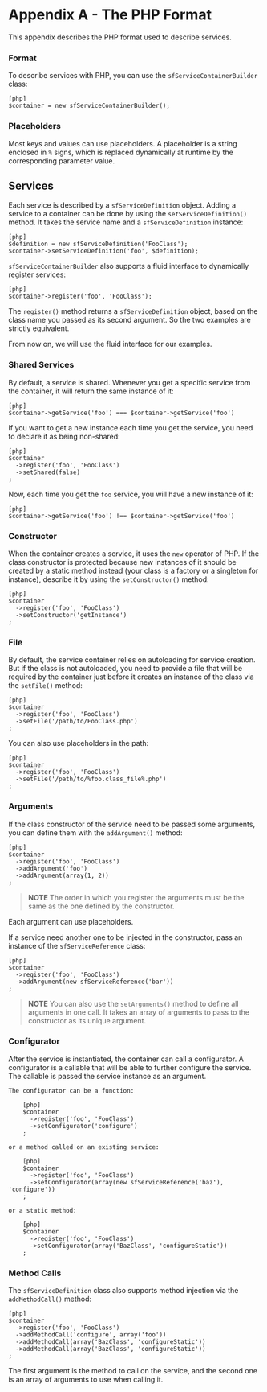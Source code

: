 Appendix A - The PHP Format
===========================

This appendix describes the PHP format used to describe services.

### Format

To describe services with PHP, you can use the
`sfServiceContainerBuilder` class:

    [php]
    $container = new sfServiceContainerBuilder();

### Placeholders

Most keys and values can use placeholders. A placeholder is a string enclosed
in `%` signs, which is replaced dynamically at runtime by the corresponding
parameter value.

Services
--------

Each service is described by a `sfServiceDefinition` object. Adding
a service to a container can be done by using the
`setServiceDefinition()` method. It takes the service name and a
`sfServiceDefinition` instance:

    [php]
    $definition = new sfServiceDefinition('FooClass');
    $container->setServiceDefinition('foo', $definition);

`sfServiceContainerBuilder` also supports a fluid interface to
dynamically register services:

    [php]
    $container->register('foo', 'FooClass');

The `register()` method returns a `sfServiceDefinition` object,
based on the class name you passed as its second argument. So the
two examples are strictly equivalent.

From now on, we will use the fluid interface for our examples.

### Shared Services

By default, a service is shared. Whenever you get a specific service
from the container, it will return the same instance of it:

    [php]
    $container->getService('foo') === $container->getService('foo')

If you want to get a new instance each time you get the service, you
need to declare it as being non-shared:

    [php]
    $container
      ->register('foo', 'FooClass')
      ->setShared(false)
    ;

Now, each time you get the `foo` service, you will have a new
instance of it:

    [php]
    $container->getService('foo') !== $container->getService('foo')

### Constructor

When the container creates a service, it uses the `new` operator of
PHP. If the class constructor is protected because new instances of
it should be created by a static method instead (your class is a
factory or a singleton for instance), describe it by using the
`setConstructor()` method:

    [php]
    $container
      ->register('foo', 'FooClass')
      ->setConstructor('getInstance')
    ;

### File

By default, the service container relies on autoloading for service
creation. But if the class is not autoloaded, you need to provide a
file that will be required by the container just before it creates
an instance of the class via the `setFile()` method:

    [php]
    $container
      ->register('foo', 'FooClass')
      ->setFile('/path/to/FooClass.php')
    ;

You can also use placeholders in the path:

    [php]
    $container
      ->register('foo', 'FooClass')
      ->setFile('/path/to/%foo.class_file%.php')
    ;

### Arguments

If the class constructor of the service need to be passed some
arguments, you can define them with the `addArgument()` method:

    [php]
    $container
      ->register('foo', 'FooClass')
      ->addArgument('foo')
      ->addArgument(array(1, 2))
    ;

>**NOTE**
>The order in which you register the arguments must be the same as the
>one defined by the constructor.

Each argument can use placeholders.

If a service need another one to be injected in the constructor,
pass an instance of the `sfServiceReference` class:

    [php]
    $container
      ->register('foo', 'FooClass')
      ->addArgument(new sfServiceReference('bar'))
    ;

>**NOTE**
>You can also use the `setArguments()` method to define all arguments in
>one call. It takes an array of arguments to pass to the constructor as
>its unique argument.

### Configurator

After the service is instantiated, the container can call a
configurator. A configurator is a callable that will be able to
further configure the service. The callable is passed the service
instance as an argument.

    The configurator can be a function:

        [php]
        $container
          ->register('foo', 'FooClass')
          ->setConfigurator('configure')
        ;

    or a method called on an existing service:

        [php]
        $container
          ->register('foo', 'FooClass')
          ->setConfigurator(array(new sfServiceReference('baz'), 'configure'))
        ;

    or a static method:

        [php]
        $container
          ->register('foo', 'FooClass')
          ->setConfigurator(array('BazClass', 'configureStatic'))
        ;

### Method Calls

The `sfServiceDefinition` class also supports method injection via
the `addMethodCall()` method:

    [php]
    $container
      ->register('foo', 'FooClass')
      ->addMethodCall('configure', array('foo'))
      ->addMethodCall(array('BazClass', 'configureStatic'))
      ->addMethodCall(array('BazClass', 'configureStatic'))
    ;

The first argument is the method to call on the service, and the
second one is an array of arguments to use when calling it.
